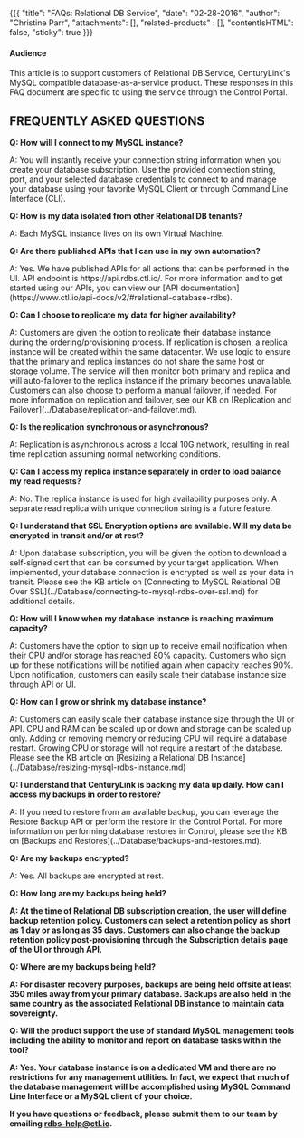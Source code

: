 {{{
  "title": "FAQs: Relational DB Service",
  "date": "02-28-2016",
  "author": "Christine Parr",
  "attachments": [],
  "related-products" : [],
  "contentIsHTML": false,
  "sticky": true
}}}

#### Audience
This article is to support customers of Relational DB Service, CenturyLink's MySQL compatible database-as-a-service product. These responses in this FAQ document are specific to using the service through the Control Portal.

## FREQUENTLY ASKED QUESTIONS
<p><strong>Q: How will I connect to my MySQL instance?</strong>
</p>
<p>A: You will instantly receive your connection string information when you create your database subscription. Use the provided connection string, port, and your selected database credentials to connect to and manage your database using your favorite MySQL Client or through Command Line Interface (CLI).</p>

<p><strong>Q: How is my data isolated from other Relational DB tenants?</strong>
</p>
<p>A: Each MySQL instance lives on its own Virtual Machine.</p>

<p><strong>Q: Are there published APIs that I can use in my own automation? </strong>
</p>
<p>A: Yes. We have published APIs for all actions that can be performed in the UI. API endpoint is https://api.rdbs.ctl.io/. For more information and to get started using our APIs, you can view our [API documentation](https://www.ctl.io/api-docs/v2/#relational-database-rdbs).
</p>
<p><strong>Q: Can I choose to replicate my data for higher availability?</strong>
</p>
<p>A: Customers are given the option to replicate their database instance during the ordering/provisioning process. If replication is chosen, a replica instance will be created within the same datacenter. We use logic to ensure that the primary and replica instances do not share the same host or storage volume. The service will then monitor both primary and replica and will auto-failover to the replica instance if the primary becomes unavailable. Customers can also choose to perform a manual failover, if needed. For more information on replication and failover, see our KB on [Replication and Failover](../Database/replication-and-failover.md).</p>
</p>
<p><strong>Q: Is the replication synchronous or asynchronous?</strong>
</p>
<p>A: Replication is asynchronous across a local 10G network, resulting in real time replication assuming normal networking conditions.
</p>
<p><strong>Q: Can I access my replica instance separately in order to load balance my read requests?</strong>
</p>
<p>A: No. The replica instance is used for high availability purposes only. A separate read replica with unique connection string is a future feature.
</p>  
<p><strong>Q: I understand that SSL Encryption options are available. Will my data be encrypted in transit and/or at rest? </strong>
</p>
<p>A: Upon database subscription, you will be given the option to download a self-signed cert that can be consumed by your target application. When implemented, your database connection is encrypted as well as your data in transit. Please see the KB article on [Connecting to MySQL Relational DB Over SSL](../Database/connecting-to-mysql-rdbs-over-ssl.md) for additional details.
</p>
<p><strong>Q: How will I know when my database instance is reaching maximum capacity?</strong>
</p>A: Customers have the option to sign up to receive email notification when their CPU and/or storage has reached 80% capacity. Customers who sign up for these notifications will be notified again when capacity reaches 90%. Upon notification, customers can easily scale their database instance size through API or UI.

<p><strong>Q: How can I grow or shrink my database instance?</strong>
</p>A: Customers can easily scale their database instance size through the UI or API. CPU and RAM can be scaled up or down and storage can be scaled up only. Adding or removing memory or reducing CPU will require a database restart. Growing CPU or storage will not require a restart of the database. Please see the KB article on [Resizing a Relational DB Instance](../Database/resizing-mysql-rdbs-instance.md)
</p>
<p><strong>Q: I understand that CenturyLink is backing my data up daily. How can I access my backups in order to restore? </strong>
</p>
<p>A: If you need to restore from an available backup, you can leverage the Restore Backup API or perform the restore in the Control Portal. For more information on performing database restores in Control, please see the KB on [Backups and Restores](../Database/backups-and-restores.md). </p>
<p><strong>Q: Are my backups encrypted? </strong>
</p>
<p>A: Yes. All backups are encrypted at rest.
</p>
<p><strong>Q: How long are my backups being held?
</p>
<p>A: At the time of Relational DB subscription creation, the user will define backup retention policy. Customers can select a retention policy as short as 1 day or as long as 35 days. Customers can also change the backup retention policy post-provisioning through the Subscription details page of the UI or through API.
</p>
<p><strong>Q: Where are my backups being held? </strong>
</p>
<p>A: For disaster recovery purposes, backups are being held offsite at least 350 miles away from your primary database. Backups are also held in the same country as the associated Relational DB instance to maintain data sovereignty.
</p>
<p><strong>Q: Will the product support the use of standard MySQL management tools including the ability to monitor and report on database tasks within the tool?  </strong>
</p>
<p>A: Yes. Your database instance is on a dedicated VM and there are no restrictions for any management utilities. In fact, we expect that much of the database management will be accomplished using MySQL Command Line Interface or a MySQL client of your choice.
<p>

**If you have questions or feedback, please submit them to our team by emailing <a href="mailto:rdbs-help@ctl.io">rdbs-help@ctl.io</a>.**
